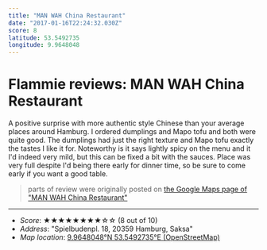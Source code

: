```yaml
---
title: "MAN WAH China Restaurant"
date: "2017-01-16T22:24:32.030Z"
score: 8
latitude: 53.5492735
longitude: 9.9648048
---
```

# Flammie reviews: MAN WAH China Restaurant

A positive surprise with more authentic style Chinese than your average
places around Hamburg.  I ordered dumplings and Mapo tofu and both
were quite good. The dumplings had just the right texture and Mapo tofu
exactly the tastes I like it for. Noteworthy is it says lightly spicy
on the menu and it I'd indeed very mild, but this can be fixed a bit
with the sauces. Place was very full despite I'd being there early for
dinner time, so be sure to come early if you want a good table.

> parts of review were originally posted on [the Google Maps page of
  "MAN WAH China Restaurant"](https://www.google.com/maps/place//data=!4m2!3m1!1s0x0:0x59a94a3434f3d1cc)
* * *
- *Score*: ★★★★★★★★☆☆ (8 out of 10)
- *Address*: "Spielbudenpl. 18, 20359 Hamburg, Saksa"
- *Map location*: [9.9648048°N 53.5492735°E (OpenStreetMap)](https://www.openstreetmap.org/?mlat=53.5492735&mlon=9.9648048&zoom=12)
